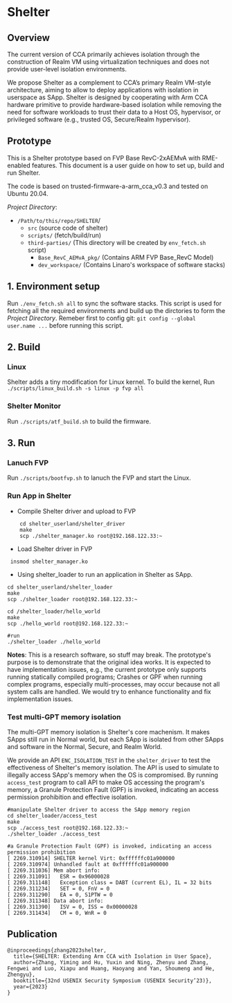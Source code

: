 # Shelter

## Overview

The current version of CCA primarily achieves isolation through the construction of Realm VM using virtualization techniques and does not provide user-level isolation environments.

We propose Shelter as a complement to CCA’s primary Realm VM-style architecture, aiming to allow to deploy applications with isolation in userspace as SApp. Shelter is designed by cooperating with Arm CCA hardware primitive to provide hardware-based isolation while removing the need for software workloads to trust their data to a Host OS, hypervisor, or privileged software (e.g., trusted OS, Secure/Realm hypervisor).
## Prototype

This is a Shelter prototype based on FVP Base RevC-2xAEMvA with RME-enabled features. This document is a user guide on how to set up, build and run Shelter.
	
The code is based on trusted-firmware-a-arm_cca_v0.3 and tested on Ubuntu 20.04.

*Project Directory*:
- `/Path/to/this/repo/SHELTER`/
  - `src` (source code of shelter)
  - `scripts/` (fetch/build/run)
  - `third-parties/` (This directory will be created by `env_fetch.sh` script)
    - `Base_RevC_AEMvA_pkg/` (Contains ARM FVP Base_RevC Model)
    - `dev_workspace/` (Contains Linaro's workspace of software stacks)

## 1. Environment setup

Run `./env_fetch.sh all` to sync the software stacks. This script is used for fetching all the required environments and build up the dirctories to form the *Project Directory*. Remeber first to config git: `git config --global user.name ...` before running this script.
   
## 2. Build

### Linux

Shelter adds a tiny modification for Linux kernel. To build the kernel, Run `./scripts/linux_build.sh -s linux -p fvp all`


### Shelter Monitor

Run `./scripts/atf_build.sh` to build the firmware.

## 3. Run

### Lanuch FVP

Run `./scripts/bootfvp.sh` to lanuch the FVP and start the Linux.

### Run App in Shelter 

- Compile Shelter driver and upload to FVP
```shell
    cd shelter_userland/shelter_driver
    make
    scp ./shelter_manager.ko root@192.168.122.33:~
```
- Load Shelter driver in FVP

```
 insmod shelter_manager.ko
```


- Using shelter_loader to run an application in Shelter as SApp. 

```shell
cd shelter_userland/shelter_loader
make
scp ./shelter_loader root@192.168.122.33:~

cd /shelter_loader/hello_world
make
scp ./hello_world root@192.168.122.33:~

#run 
./shelter_loader ./hello_world
```

**Notes**: This is a research software, so stuff may break. The prototype's purpose is to demonstrate that the original idea works. It is expected to have implementation issues, e.g., the current prototype only supports running statically compiled programs;
Crashes or GPF when running complex programs, especially multi-processes, may occur because not all system calls are handled. We would try to enhance functionality and fix implementation issues.

### Test multi-GPT memory isolation 
The multi-GPT memory isolation is Shelter's core machenism. It makes SApps still run in Normal world, but each SApp is isolated from other SApps and software in the Normal, Secure, and Realm World.

We provide an API `ENC_ISOLATION_TEST` in the `shelter_driver` to test the effectiveness of Shelter's memory isolation. The API is used to simulate to illegally access SApp's memory when the OS is compromised. By running `access_test` program to call API to make OS accessing the program's memory, a Granule Protection Fault (GPF) is invoked, indicating an access permission prohibition and effective isolation.

```shell
#manipulate Shelter driver to access the SApp memory region
cd shelter_loader/access_test
make
scp ./access_test root@192.168.122.33:~
./shelter_loader ./access_test

#a Granule Protection Fault (GPF) is invoked, indicating an access permission prohibition
[ 2269.310914] SHELTER kernel Virt: 0xffffffc01a900000
[ 2269.310974] Unhandled fault at 0xffffffc01a900000
[ 2269.311036] Mem abort info:
[ 2269.311091]   ESR = 0x96000028
[ 2269.311148]   Exception class = DABT (current EL), IL = 32 bits
[ 2269.311234]   SET = 0, FnV = 0
[ 2269.311290]   EA = 0, S1PTW = 0
[ 2269.311348] Data abort info:
[ 2269.311390]   ISV = 0, ISS = 0x00000028
[ 2269.311434]   CM = 0, WnR = 0
```

## Publication

```
@inproceedings{zhang2023shelter,
  title={SHELTER: Extending Arm CCA with Isolation in User Space},
  author={Zhang, Yiming and Hu, Yuxin and Ning, Zhenyu and Zhang, Fengwei and Luo, Xiapu and Huang, Haoyang and Yan, Shoumeng and He, Zhengyu},
  booktitle={32nd USENIX Security Symposium (USENIX Security’23)},
  year={2023}
}
```








